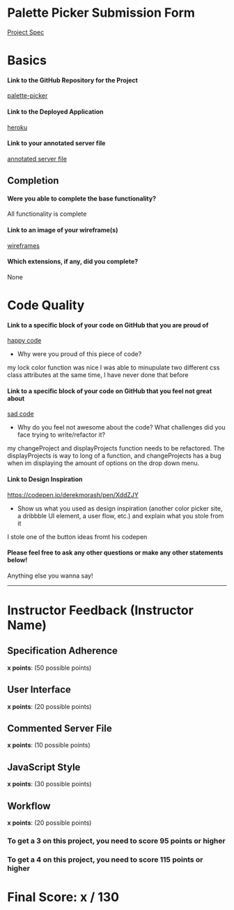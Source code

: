 # Palette Picker Submission Form

[Project Spec](http://frontend.turing.io/projects/palette-picker.html)

# Basics

#### Link to the GitHub Repository for the Project
[palette-picker](https://github.com/dmiller1623/pallete-picker)

#### Link to the Deployed Application
[heroku](https://dennispalettepicker.herokuapp.com/)

#### Link to your annotated server file
[annotated server file](https://github.com/dmiller1623/pallete-picker/blob/master/server.js)

## Completion

#### Were you able to complete the base functionality?

All functionality is complete

#### Link to an image of your wireframe(s)
[wireframes](https://github.com/dmiller1623/pallete-picker/blob/master/public/images/IMG_0857.JPG)

#### Which extensions, if any, did you complete?

None

# Code Quality

#### Link to a specific block of your code on GitHub that you are proud of
[happy code](https://github.com/dmiller1623/pallete-picker/blob/master/public/js/index.js)

* Why were you proud of this piece of code?

my lock color function was nice I was able to minupulate two different css class attributes at the same time, I have never done that before


#### Link to a specific block of your code on GitHub that you feel not great about
[sad code](https://github.com/dmiller1623/pallete-picker/blob/master/public/js/index.js)

* Why do you feel not awesome about the code? What challenges did you face trying to write/refactor it?

my changeProject and displayProjects function needs to be refactored. The displayProjects is way to long of a function,
and changeProjects has a bug when im displaying the amount of options on the drop down menu.

#### Link to Design Inspiration

https://codepen.io/derekmorash/pen/XddZJY

* Show us what you used as design inspiration (another color picker site, a dribbble UI element, a user flow, etc.) and explain what you stole from it

I stole one of the button ideas fromt his codepen

#### Please feel free to ask any other questions or make any other statements below!

Anything else you wanna say!

-----


# Instructor Feedback (Instructor Name)

## Specification Adherence

**x points**: (50 possible points)

## User Interface

**x points**: (20 possible points)

## Commented Server File

**x points**: (10 possible points)

## JavaScript Style

**x points**: (30 possible points)

## Workflow

**x points**: (20 possible points)


### To get a 3 on this project, you need to score 95 points or higher
### To get a 4 on this project, you need to score 115 points or higher

# Final Score: x / 130
